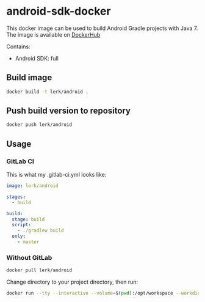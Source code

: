 # android-sdk-docker

This docker image can be used to build Android Gradle projects with Java 7. The image is available on [DockerHub](https://hub.docker.com/r/lerk/android/)

Contains:

* Android SDK: full

## Build image

```bash
docker build -t lerk/android .
```

## Push build version to repository

```bash
docker push lerk/android
```

## Usage

### GitLab CI

This is what my .gitlab-ci.yml looks like:

```yaml
image: lerk/android

stages:
  - build

build:
  stage: build
  script:
    - ./gradlew build
  only:
    - master

```

### Without GitLab

```bash
docker pull lerk/android
```

Change directory to your project directory, then run:

```bash
docker run --tty --interactive --volume=$(pwd):/opt/workspace --workdir=/opt/workspace --rm lerk/android  /bin/sh -c "./gradlew build"
```

